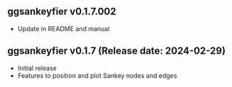 ggsankeyfier v0.1.7.002
-------------

 * Update in README and manual

ggsankeyfier v0.1.7 (Release date: 2024-02-29)
-------------

  * Initial release
  * Features to position and plot Sankey nodes and edges
